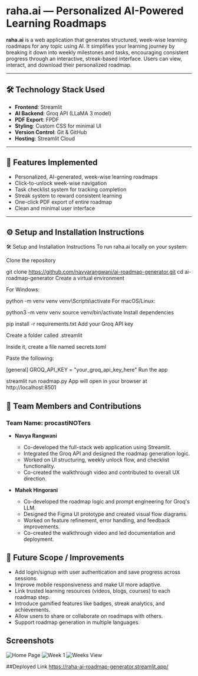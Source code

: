 # raha.ai — Personalized AI-Powered Learning Roadmaps

**raha.ai** is a web application that generates structured, week-wise learning roadmaps for any topic using AI. It simplifies your learning journey by breaking it down into weekly milestones and tasks, encouraging consistent progress through an interactive, streak-based interface. Users can view, interact, and download their personalized roadmap.

---

## 🛠️ Technology Stack Used

- **Frontend**: Streamlit
- **AI Backend**: Groq API (LLaMA 3 model)
- **PDF Export**: FPDF
- **Styling**: Custom CSS for minimal UI
- **Version Control**: Git & GitHub
- **Hosting**: Streamlit Cloud

---

## 🚀 Features Implemented

- Personalized, AI-generated, week-wise learning roadmaps
- Click-to-unlock week-wise navigation
- Task checklist system for tracking completion
- Streak system to reward consistent learning
- One-click PDF export of entire roadmap
- Clean and minimal user interface

---

## ⚙️ Setup and Installation Instructions
🛠️ Setup and Installation Instructions
To run raha.ai locally on your system:

Clone the repository

git clone https://github.com/navyarangwani/ai-roadmap-generator.git
cd ai-roadmap-generator
Create a virtual environment

For Windows:

python -m venv venv
venv\Scripts\activate
For macOS/Linux:

python3 -m venv venv
source venv/bin/activate
Install dependencies


pip install -r requirements.txt
Add your Groq API key

Create a folder called .streamlit

Inside it, create a file named secrets.toml

Paste the following:

[general]
GROQ_API_KEY = "your_groq_api_key_here"
Run the app

streamlit run roadmap.py
App will open in your browser at http://localhost:8501


## 👥 Team Members and Contributions

### Team Name: procastiNOTers

- **Navya Rangwani**
  - Co-developed the full-stack web application using Streamlit.
  - Integrated the Groq API and designed the roadmap generation logic.
  - Worked on UI structuring, weekly unlock flow, and checklist functionality.
  - Co-created the walkthrough video and contributed to overall UX direction.

- **Mahek Hingorani**
  - Co-developed the roadmap logic and prompt engineering for Groq's LLM.
  - Designed the Figma UI prototype and created visual flow diagrams.
  - Worked on feature refinement, error handling, and feedback improvements.
  - Co-created the walkthrough video and led documentation and deployment.
## 🌱 Future Scope / Improvements

- Add login/signup with user authentication and save progress across sessions.
- Improve mobile responsiveness and make UI more adaptive.
- Link trusted learning resources (videos, blogs, courses) to each roadmap step.
- Introduce gamified features like badges, streak analytics, and achievements.
- Allow users to share or collaborate on roadmaps with others.
- Support roadmap generation in multiple languages.

## Screenshots
![Home Page](https://drive.google.com/uc?export=view&id=1kUcfWCbY68o44YJapkSUWNWb-gcx9gUY)
![Week 1](https://drive.google.com/uc?export=view&id=1kUZMr8x_zPb1Kip6g6xYpza0GGaXxJoh)
![Weeks View](https://drive.google.com/uc?export=view&id=1kTk9nGty_pMzY2KFRFFpAN26CdSCJ0th)


##Deployed Link
https://raha-ai-roadmap-generator.streamlit.app/

